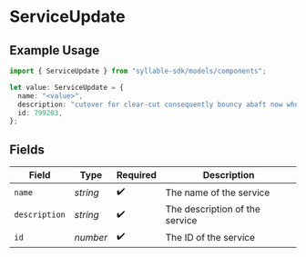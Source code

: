 # ServiceUpdate

## Example Usage

```typescript
import { ServiceUpdate } from "syllable-sdk/models/components";

let value: ServiceUpdate = {
  name: "<value>",
  description: "cutover for clear-cut consequently bouncy abaft now whose",
  id: 799203,
};
```

## Fields

| Field                          | Type                           | Required                       | Description                    |
| ------------------------------ | ------------------------------ | ------------------------------ | ------------------------------ |
| `name`                         | *string*                       | :heavy_check_mark:             | The name of the service        |
| `description`                  | *string*                       | :heavy_check_mark:             | The description of the service |
| `id`                           | *number*                       | :heavy_check_mark:             | The ID of the service          |